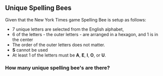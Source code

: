 ## Unique Spelling Bees
Given that the New York Times game Spelling Bee is setup as follows:
* $7$ unique letters are selected from the English alphabet,
* $6$ of the letters - the outer letters - are arranged in a hexagon, and $1$ is in the center
* The order of the outer letters does not matter.
* **S** cannot be used
* At least $1$ of the letters must be **A**, **E**, **I**, **O**, or **U**.
### How many unique spelling bee's are there?
